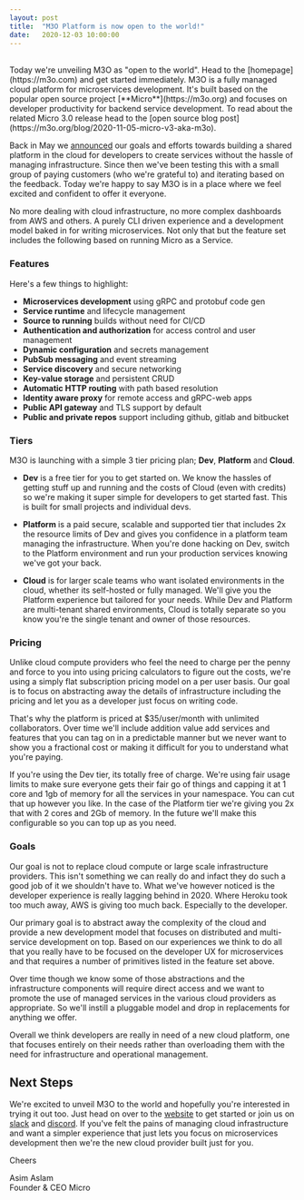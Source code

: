 ```yaml
---
layout:	post
title:	"M3O Platform is now open to the world!"
date:	2020-12-03 10:00:00
---
```

<br>
Today we're unveiling M3O as "open to the world". Head to the [homepage](https://m3o.com) and get started immediately. 
M3O is a fully managed cloud platform for microservices development. It's built based on the 
popular open source project [**Micro**](https://m3o.org) and focuses on developer productivity for backend service development. To read about 
the related Micro 3.0 release head to the [open source blog post](https://m3o.org/blog/2020-11-05-micro-v3-aka-m3o).

Back in May we [announced](/blog/2020/07/30/m3o-a-cloud-native-platform-built-for-developers.html) our goals and efforts towards building a 
shared platform in the cloud for developers to create services without the hassle of managing infrastructure. Since then we've been testing 
this with a small group of paying customers (who we're grateful to) and iterating based on the feedback. Today we're happy to say M3O is 
in a place where we feel excited and confident to offer it everyone.

No more dealing with cloud infrastructure, no more complex dashboards from AWS and others. A purely CLI driven experience and a development model 
baked in for writing microservices. Not only that but the feature set includes the following based on running Micro as a Service.

### Features

Here's a few things to highlight:

- **Microservices development** using gRPC and protobuf code gen
- **Service runtime** and lifecycle management
- **Source to running** builds without need for CI/CD
- **Authentication and authorization** for access control and user management
- **Dynamic configuration** and secrets management
- **PubSub messaging** and event streaming
- **Service discovery** and secure networking
- **Key-value storage** and persistent CRUD
- **Automatic HTTP routing** with path based resolution
- **Identity aware proxy** for remote access and gRPC-web apps
- **Public API gateway** and TLS support by default
- **Public and private repos** support including  github, gitlab and bitbucket


### Tiers

M3O is launching with a simple 3 tier pricing plan; **Dev**, **Platform** and **Cloud**. 

- **Dev** is a free tier for you to get started on. We know the hassles of getting stuff up and running and the costs of Cloud 
(even with credits) so we're making it super simple for developers to get started fast. This is built for small projects and individual devs.

- **Platform** is a paid secure, scalable and supported tier that includes 2x the resource limits of Dev and gives you confidence in a 
platform team managing the infrastructure. When you're done hacking on Dev, switch to the Platform environment and run your 
production services knowing we've got your back.

- **Cloud** is for larger scale teams who want isolated environments in the cloud, whether its self-hosted or fully managed. We'll give 
you the Platform experience but tailored for your needs. While Dev and Platform are multi-tenant shared environments, Cloud is totally 
separate so you know you're the single tenant and owner of those resources.

### Pricing

Unlike cloud compute providers who feel the need to charge per the penny and force to you into using pricing calculators to figure out the 
costs, we're using a simply flat subscription pricing model on a per user basis. Our goal is to focus on abstracting away the details 
of infrastructure including the pricing and let you as a developer just focus on writing code. 

That's why the platform is priced at $35/user/month with unlimited collaborators. Over time we'll include addition value add services 
and features that you can tag on in a predictable manner but we never want to show you a fractional cost or making it difficult for 
you to understand what you're paying.

If you're using the Dev tier, its totally free of charge. We're using fair usage limits to make sure everyone gets their fair go of 
things and capping it at 1 core and 1gb of memory for all the services in your namespace. You can cut that up however you like. In the 
case of the Platform tier we're giving you 2x that with 2 cores and 2Gb of memory. In the future we'll make this configurable so you 
can top up as you need.

### Goals

Our goal is not to replace cloud compute or large scale infrastructure providers. This isn't something we can really do and infact they 
do such a good job of it we shouldn't have to. What we've however noticed is the developer experience is really lagging behind in 2020. 
Where Heroku took too much away, AWS is giving too much back. Especially to the developer. 

Our primary goal is to abstract away the complexity of the cloud and provide a new development model that focuses on distributed and 
multi-service development on top. Based on our experiences we think to do all that you really have to be focused on the developer UX 
for microservices and that requires a number of primitives listed in the feature set above.

Over time though we know some of those abstractions and the infrastructure components will require direct access and we want to promote 
the use of managed services in the various cloud providers as appropriate. So we'll instill a pluggable model and drop in replacements 
for anything we offer.

Overall we think developers are really in need of a new cloud platform, one that focuses entirely on their needs rather than overloading 
them with the need for infrastructure and operational management.

## Next Steps

We're excited to unveil M3O to the world and hopefully you're interested in trying it out too. Just head on over to the [website](https://m3o.com) 
to get started or join us on [slack](https://slack.m3o.com) and [discord](https://discord.gg/hbmJEct). If you've felt the pains of managing 
cloud infrastructure and want a simpler experience that just lets you focus on microservices development then we're the 
new cloud provider built just for you.

Cheers

Asim Aslam
<br>
Founder & CEO Micro
